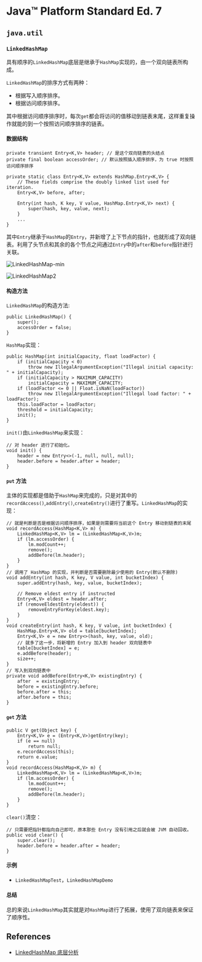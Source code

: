 # Java™ Platform Standard Ed. 7

## `java.util`
### `LinkedHashMap`
具有顺序的`LinkedHashMap`底层是继承于`HashMap`实现的，由一个双向链表所构成。

`LinkedHashMap`的排序方式有两种：
- 根据写入顺序排序。
- 根据访问顺序排序。

其中根据访问顺序排序时，每次`get`都会将访问的值移动到链表末尾，这样重复操作就能的到一个按照访问顺序排序的链表。

#### 数据结构
```
private transient Entry<K,V> header; // 是这个双向链表的头结点
private final boolean accessOrder; // 默认按照插入顺序排序，为 true 时按照访问顺序排序
 
private static class Entry<K,V> extends HashMap.Entry<K,V> {
	// These fields comprise the doubly linked list used for iteration.
	Entry<K,V> before, after;

	Entry(int hash, K key, V value, HashMap.Entry<K,V> next) {
		super(hash, key, value, next);
	}
	...
}
```
其中`Entry`继承于`HashMap`的`Entry`，并新增了上下节点的指针，也就形成了双向链表。利用了头节点和其余的各个节点之间通过`Entry`中的`after`和`before`指针进行关联。

![LinkedHashMap-min](http://www.wailian.work/images/2018/10/19/LinkedHashMap-min.jpg)

![LinkedHashMap2](http://www.wailian.work/images/2018/10/19/LinkedHashMap2.gif)

#### 构造方法
`LinkedHashMap`的构造方法:
```
public LinkedHashMap() {
	super();
	accessOrder = false;
}
```

`HashMap`实现：
```
public HashMap(int initialCapacity, float loadFactor) {
	if (initialCapacity < 0)
		throw new IllegalArgumentException("Illegal initial capacity: " + initialCapacity);
	if (initialCapacity > MAXIMUM_CAPACITY)
		initialCapacity = MAXIMUM_CAPACITY;
	if (loadFactor <= 0 || Float.isNaN(loadFactor))
		throw new IllegalArgumentException("Illegal load factor: " + loadFactor);
	this.loadFactor = loadFactor;
	threshold = initialCapacity;
	init();
}
```

`init()`由`LinkedHashMap`来实现：
```
// 对 header 进行了初始化。
void init() {
	header = new Entry<>(-1, null, null, null);
	header.before = header.after = header;
}
```

#### `put` 方法
主体的实现都是借助于`HashMap`来完成的，只是对其中的`recordAccess()`,`addEntry()`,`createEntry()`进行了重写。`LinkedHashMap`的实现：
```
// 就是判断是否是根据访问顺序排序，如果是则需要将当前这个 Entry 移动到链表的末尾
void recordAccess(HashMap<K,V> m) {
	LinkedHashMap<K,V> lm = (LinkedHashMap<K,V>)m;
	if (lm.accessOrder) {
		lm.modCount++;
		remove();
		addBefore(lm.header);
	}
}
// 调用了 HashMap 的实现，并判断是否需要删除最少使用的 Entry(默认不删除)
void addEntry(int hash, K key, V value, int bucketIndex) {
	super.addEntry(hash, key, value, bucketIndex);

	// Remove eldest entry if instructed
	Entry<K,V> eldest = header.after;
	if (removeEldestEntry(eldest)) {
		removeEntryForKey(eldest.key);
	}
}
void createEntry(int hash, K key, V value, int bucketIndex) {
	HashMap.Entry<K,V> old = table[bucketIndex];
	Entry<K,V> e = new Entry<>(hash, key, value, old);
	// 就多了这一步，将新增的 Entry 加入到 header 双向链表中
	table[bucketIndex] = e;
	e.addBefore(header);
	size++;
}
// 写入到双向链表中
private void addBefore(Entry<K,V> existingEntry) {
	after  = existingEntry;
	before = existingEntry.before;
	before.after = this;
	after.before = this;
}
```

#### `get` 方法
```
public V get(Object key) {
	Entry<K,V> e = (Entry<K,V>)getEntry(key);
	if (e == null)
		return null;
	e.recordAccess(this);
	return e.value;
}
void recordAccess(HashMap<K,V> m) {
	LinkedHashMap<K,V> lm = (LinkedHashMap<K,V>)m;
	if (lm.accessOrder) {
		lm.modCount++;
		remove();
		addBefore(lm.header);
	}
}
```
`clear()`清空：
```
// 只需要把指针都指向自己即可，原本那些 Entry 没有引用之后就会被 JVM 自动回收。
public void clear() {
	super.clear();
	header.before = header.after = header;
}
```

#### 示例
- `LinkedHashMapTest`，`LinkedHashMapDemo`

#### 总结
总的来说`LinkedHashMap`其实就是对`HashMap`进行了拓展，使用了双向链表来保证了顺序性。

## References
- [LinkedHashMap 底层分析](https://crossoverjie.top/2018/02/06/LinkedHashMap/)